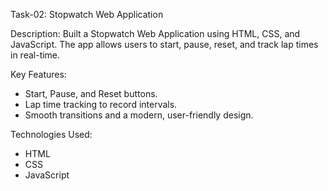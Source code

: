 Task-02: Stopwatch Web Application

Description:
Built a Stopwatch Web Application using HTML, CSS, and JavaScript. The app allows users to start, pause, reset, and track lap times in real-time.

Key Features:
- Start, Pause, and Reset buttons.
- Lap time tracking to record intervals.
- Smooth transitions and a modern, user-friendly design.

Technologies Used:
- HTML
- CSS
- JavaScript
